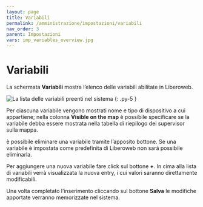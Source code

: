 ```yaml
---
layout: page
title: Variabili
permalink: /amministrazione/impostazioni/variabili
nav_order: 3
parent: Impostazioni
vars: imp_variables_overview.jpg
---
```


# Variabili

La schermata **Variabili** mostra l’elenco delle variabili abilitate in Liberoweb.

![La lista delle variabili preenti nel sistema](/assets/images/{{page.vars}})
{: .py-5 }

Per ciascuna variabile vengono mostrati nome  e tipo di dispositivo a cui appartiene; nella colonna **Visible on the map** è possibile specificare se la variabile debba essere mostrata nella tabella di riepilogo dei supervisor sulla mappa.

è possibile eliminare una variabile tramite l’apposito bottone. Se una variabile è impostata come predefinita di Liberoweb non sarà possibile eliminarla.

Per aggiungere una nuova variabile fare click sul bottone **+**. In cima alla lista di variabili verrà visualizzata la nuova entry, i cui valori saranno direttamente modificabili.

Una volta completato l’inserimento cliccando sul bottone **Salva** le modifiche apportate verranno memorizzate nel sistema.

